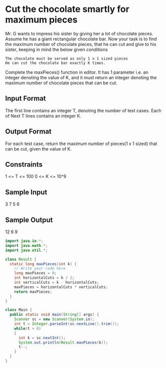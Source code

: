 # Cut the chocolate smartly for maximum pieces

Mr. G wants to impress his sister by giving her a lot of chocolate pieces. Assume he has a giant rectangular chocolate bar. 
Now your task is to find the maximum number of chocolate pieces, that he can cut and give to his sister, 
keeping in mind the below given conditions

    The chocolate must be served as only 1 x 1 sized pieces
    He can cut the chocolate bar exactly K times.


Complete the maxPieces() function in editor. 
It has 1 parameter i.e. an integer denoting the value of K, 
and it must return an integer denoting the maximum number of chocolate pieces that can be cut.

## Input Format

The first line contains an integer T, denoting the number of test cases. 
Each of Next T lines contains an integer K.

## Output Format

For each test case, return the maximum number of pieces(1 x 1 sized) that can be cut, given the value of K.

## Constraints

1 <= T <= 100
0 <= K <= 10^9

## Sample Input

3
7
5
6

## Sample Output

12
6
9

```java
import java.io.*;
import java.math.*;
import java.util.*;

class Result {
  static long maxPieces(int k) {
    // Write your code here
    long maxPieces = 0;
    int horizontalCuts = k / 2;
    int verticalCuts = k - horizontalCuts;
    maxPieces = horizontalCuts * verticalCuts;
    return maxPieces;
  }
}

class Main {
  public static void main(String[] args) {
    Scanner sc = new Scanner(System.in);
    int t = Integer.parseInt(sc.nextLine().trim());
    while(t > 0)
    {
      int k = sc.nextInt();
      System.out.println(Result.maxPieces(k));
      t--;
    }
  }
}

``` 
